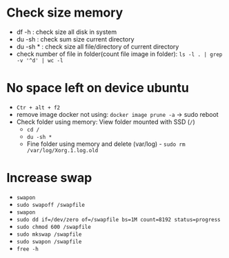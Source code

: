 # Check size memory
+ df -h : check size all disk in system 
+ du -sh : check sum size current directory
+ du -sh * : check size all file/directory of current directory
+ check number of file in folder(count file image in folder): `ls -l . | grep -v '^d' | wc -l`

# No space left on device ubuntu
+ `Ctr + alt + f2`
+ remove image docker not using:  `docker image prune -a` -> sudo reboot
+ Check folder using memory: View folder mounted with SSD (`/`)
  + `cd /`
  + `du -sh *`
  + Fine folder using memory and delete (var/log) - `sudo rm /var/log/Xorg.1.log.old`
  

# Increase swap
+ `swapon`
+ `sudo swapoff /swapfile`
+ `swapon`
+ `sudo dd if=/dev/zero of=/swapfile bs=1M count=8192 status=progress`
+ `sudo chmod 600 /swapfile`
+ `sudo mkswap /swapfile`
+ `sudo swapon /swapfile`
+ `free -h`